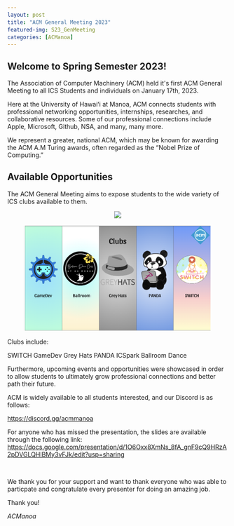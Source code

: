 ```yaml
---
layout: post
title: "ACM General Meeting 2023"
featured-img: S23_GenMeeting
categories: [ACManoa]
---
```


## Welcome to Spring Semester 2023! 

The Association of Computer Machinery (ACM) held it's first ACM General Meeting to all ICS Students and individuals on January 17th, 2023.

Here at the University of Hawaiʻi at Manoa, ACM connects students with professional networking opportunities, internships, researches, and collaborative resources. Some of our professional connections include Apple, Microsoft, Github, NSA, and many, many more.

We represent a greater, national ACM, which may be known for awarding the ACM A.M Turing awards,  often regarded as the “Nobel Prize of Computing.”

## Available Opportunities

The ACM General Meeting aims to expose students to the wide variety of ICS clubs available to them. 

<center>
	<figure class="full">
	    <img src="/assets/img/posts/acm-general-meeting-s23/first-general-meeting-spring-2023" data-featherlight data-featherlight-target-attr="src">
	</figure>
</center>
<center>
	<figure class="full">
	    <img src="/assets/img/posts/acm-general-meeting-s23/s23-genmeeting-clubs.png" data-featherlight data-featherlight-target-attr="src">
	</figure>
</center>

Clubs include:

  SWITCH
  GameDev
  Grey Hats
  PANDA
  ICSpark
  Ballroom Dance

Furthermore, upcoming events and opportunities were showcased in order to allow students to ultimately grow professional connections and better path their future.

ACM is widely available to all students interested, and our Discord is as follows:

https://discord.gg/acmmanoa

For anyone who has missed the presentation, the slides are available through the following link: https://docs.google.com/presentation/d/1O6Oxx8XmNs_8fA_gnF9cQ9HRzA2pDVGLQHlBMy3vFJk/edit?usp=sharing

<br>

We thank you for your support and want to thank everyone who was able to particpate and congratulate every presenter for doing an amazing job.

Thank you!

_ACManoa_


